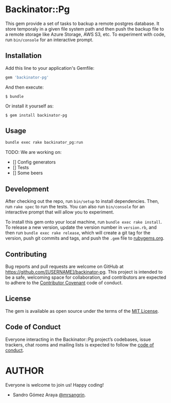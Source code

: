 # Backinator::Pg

This gem provide a set of tasks to backup a remote postgres database. It store temporaly in a given file system path and then push the 
backup file to a remote storage like Azure Storage, AWS S3, etc. To experiment with code, run `bin/console` for an interactive prompt.

## Installation

Add this line to your application's Gemfile:

```ruby
gem 'backinator-pg'
```

And then execute:

    $ bundle

Or install it yourself as:

    $ gem install backinator-pg

## Usage
```bash
bundle exec rake backinator_pg:run
```
TODO: We are working on:

- [] Config generators
- [] Tests
- [] Some beers

## Development

After checking out the repo, run `bin/setup` to install dependencies. Then, run `rake spec` to run the tests. You can also run `bin/console` for an interactive prompt that will allow you to experiment.

To install this gem onto your local machine, run `bundle exec rake install`. To release a new version, update the version number in `version.rb`, and then run `bundle exec rake release`, which will create a git tag for the version, push git commits and tags, and push the `.gem` file to [rubygems.org](https://rubygems.org).

## Contributing

Bug reports and pull requests are welcome on GitHub at https://github.com/[USERNAME]/backinator-pg. This project is intended to be a safe, welcoming space for collaboration, and contributors are expected to adhere to the [Contributor Covenant](http://contributor-covenant.org) code of conduct.

## License

The gem is available as open source under the terms of the [MIT License](https://opensource.org/licenses/MIT).

## Code of Conduct

Everyone interacting in the Backinator::Pg project’s codebases, issue trackers, chat rooms and mailing lists is expected to follow the [code of conduct](https://github.com/[USERNAME]/backinator-pg/blob/master/CODE_OF_CONDUCT.md).

# AUTHOR
Everyone is welcome to join us! Happy coding!
* Sandro Gómez Araya [@mrsangrin](https://github.com/mrsangrin).
